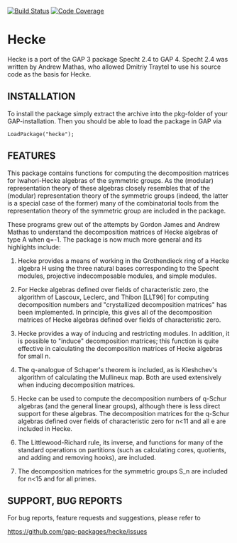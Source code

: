 [![Build Status](https://travis-ci.org/gap-packages/hecke.svg?branch=master)](https://travis-ci.org/gap-packages/hecke)
[![Code Coverage](https://codecov.io/github/gap-packages/hecke/coverage.svg?branch=master&token=)](https://codecov.io/gh/gap-packages/hecke)

# Hecke

Hecke is a port of the GAP 3 package Specht 2.4 to GAP 4. Specht 2.4 was written
by Andrew Mathas, who allowed Dmitriy Traytel to use his source code as the basis
for Hecke.


## INSTALLATION

To install the package simply extract the archive into the pkg-folder of your
GAP-installation. Then you should be able to load the package in GAP via

    LoadPackage("hecke");


## FEATURES

This package contains functions for computing the decomposition matrices for
Iwahori-Hecke algebras of the symmetric groups. As the (modular) representation
theory of these algebras closely resembles that of the (modular) representation
theory of the symmetric groups (indeed, the latter is a special case of the
former) many of the combinatorial tools from the representation theory of the
symmetric group are included in the package.

These programs grew out of the attempts by Gordon James and Andrew Mathas to
understand the decomposition matrices of Hecke algebras of type A when q=-1.
The package is now much more general and its highlights include:

1.  Hecke provides a means of working in the Grothendieck ring of a Hecke algebra
    H using the three natural bases corresponding to the Specht modules,
    projective indecomposable modules, and simple modules.

2.  For Hecke algebras defined over fields of characteristic zero, the algorithm
    of Lascoux, Leclerc, and Thibon [LLT96] for computing decomposition numbers
    and "crystallized decomposition matrices" has been implemented. In
    principle, this gives all of the decomposition matrices of Hecke algebras
    defined over fields of characteristic zero.

3.  Hecke provides a way of inducing and restricting modules. In addition, it is
    possible to "induce" decomposition matrices; this function is quite
    effective in calculating the decomposition matrices of Hecke algebras for
    small n.

4.  The q-analogue of Schaper's theorem is included, as is Kleshchev's algorithm
    of calculating the Mullineux map. Both are used extensively when inducing
    decomposition matrices.

5.  Hecke can be used to compute the decomposition numbers of q-Schur algebras
    (and the general linear groups), although there is less direct support for
    these algebras. The decomposition matrices for the q-Schur algebras defined
    over fields of characteristic zero for n<11 and all e are included in Hecke.

6.  The Littlewood-Richard rule, its inverse, and functions for many of the
    standard operations on partitions (such as calculating cores, quotients, and
    adding and removing hooks), are included.

7.  The decomposition matrices for the symmetric groups S_n are included for
    n<15 and for all primes.


## SUPPORT, BUG REPORTS

For bug reports, feature requests and suggestions, please refer to

   <https://github.com/gap-packages/hecke/issues>
